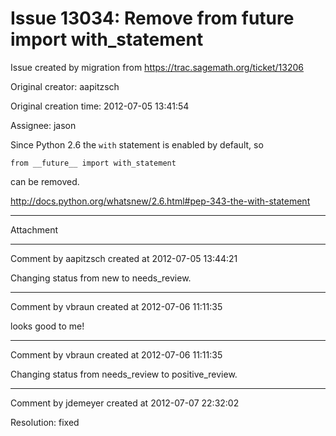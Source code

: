 # Issue 13034: Remove from __future__ import with_statement

Issue created by migration from https://trac.sagemath.org/ticket/13206

Original creator: aapitzsch

Original creation time: 2012-07-05 13:41:54

Assignee: jason

Since Python 2.6 the `with` statement is enabled by default,
so

```
from __future__ import with_statement
```

can be removed.

http://docs.python.org/whatsnew/2.6.html#pep-343-the-with-statement


---

Attachment


---

Comment by aapitzsch created at 2012-07-05 13:44:21

Changing status from new to needs_review.


---

Comment by vbraun created at 2012-07-06 11:11:35

looks good to me!


---

Comment by vbraun created at 2012-07-06 11:11:35

Changing status from needs_review to positive_review.


---

Comment by jdemeyer created at 2012-07-07 22:32:02

Resolution: fixed
